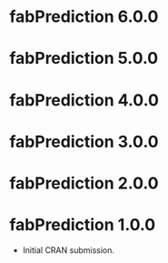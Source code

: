 # fabPrediction 6.0.0

# fabPrediction 5.0.0

# fabPrediction 4.0.0

# fabPrediction 3.0.0

# fabPrediction 2.0.0

# fabPrediction 1.0.0

* Initial CRAN submission.
